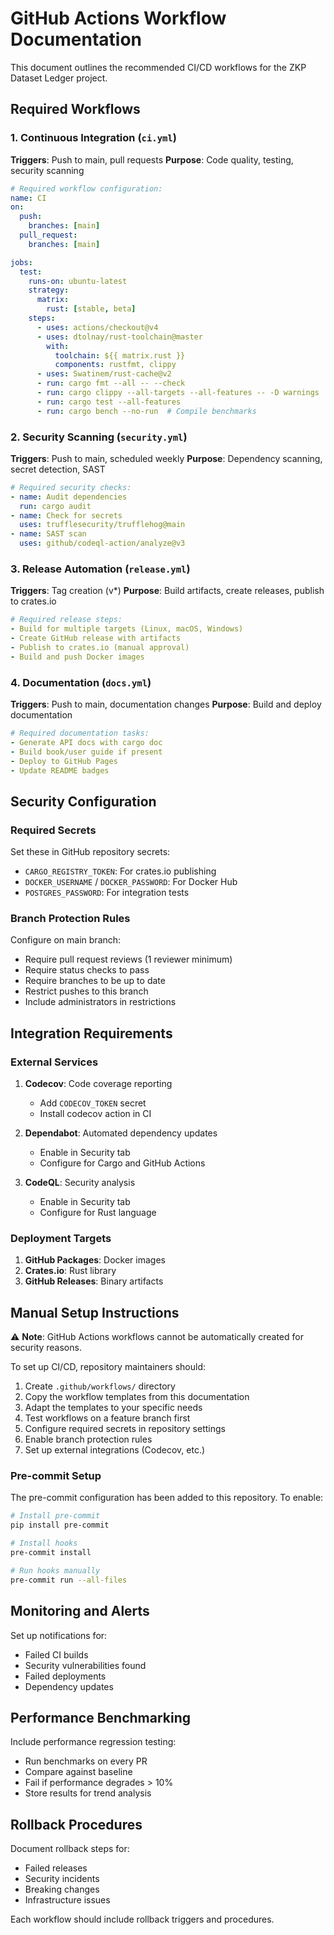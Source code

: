 # GitHub Actions Workflow Documentation

This document outlines the recommended CI/CD workflows for the ZKP Dataset Ledger project.

## Required Workflows

### 1. Continuous Integration (`ci.yml`)

**Triggers**: Push to main, pull requests
**Purpose**: Code quality, testing, security scanning

```yaml
# Required workflow configuration:
name: CI
on:
  push:
    branches: [main]
  pull_request:
    branches: [main]

jobs:
  test:
    runs-on: ubuntu-latest
    strategy:
      matrix:
        rust: [stable, beta]
    steps:
      - uses: actions/checkout@v4
      - uses: dtolnay/rust-toolchain@master
        with:
          toolchain: ${{ matrix.rust }}
          components: rustfmt, clippy
      - uses: Swatinem/rust-cache@v2
      - run: cargo fmt --all -- --check
      - run: cargo clippy --all-targets --all-features -- -D warnings
      - run: cargo test --all-features
      - run: cargo bench --no-run  # Compile benchmarks
```

### 2. Security Scanning (`security.yml`)

**Triggers**: Push to main, scheduled weekly
**Purpose**: Dependency scanning, secret detection, SAST

```yaml
# Required security checks:
- name: Audit dependencies
  run: cargo audit
- name: Check for secrets
  uses: trufflesecurity/trufflehog@main
- name: SAST scan
  uses: github/codeql-action/analyze@v3
```

### 3. Release Automation (`release.yml`)

**Triggers**: Tag creation (v*)
**Purpose**: Build artifacts, create releases, publish to crates.io

```yaml
# Required release steps:
- Build for multiple targets (Linux, macOS, Windows)
- Create GitHub release with artifacts
- Publish to crates.io (manual approval)
- Build and push Docker images
```

### 4. Documentation (`docs.yml`)

**Triggers**: Push to main, documentation changes
**Purpose**: Build and deploy documentation

```yaml
# Required documentation tasks:
- Generate API docs with cargo doc
- Build book/user guide if present
- Deploy to GitHub Pages
- Update README badges
```

## Security Configuration

### Required Secrets

Set these in GitHub repository secrets:

- `CARGO_REGISTRY_TOKEN`: For crates.io publishing
- `DOCKER_USERNAME` / `DOCKER_PASSWORD`: For Docker Hub
- `POSTGRES_PASSWORD`: For integration tests

### Branch Protection Rules

Configure on main branch:
- Require pull request reviews (1 reviewer minimum)
- Require status checks to pass
- Require branches to be up to date
- Restrict pushes to this branch
- Include administrators in restrictions

## Integration Requirements

### External Services

1. **Codecov**: Code coverage reporting
   - Add `CODECOV_TOKEN` secret
   - Install codecov action in CI

2. **Dependabot**: Automated dependency updates
   - Enable in Security tab
   - Configure for Cargo and GitHub Actions

3. **CodeQL**: Security analysis
   - Enable in Security tab
   - Configure for Rust language

### Deployment Targets

1. **GitHub Packages**: Docker images
2. **Crates.io**: Rust library
3. **GitHub Releases**: Binary artifacts

## Manual Setup Instructions

⚠️ **Note**: GitHub Actions workflows cannot be automatically created for security reasons.

To set up CI/CD, repository maintainers should:

1. Create `.github/workflows/` directory
2. Copy the workflow templates from this documentation
3. Adapt the templates to your specific needs
4. Test workflows on a feature branch first
5. Configure required secrets in repository settings
6. Enable branch protection rules
7. Set up external integrations (Codecov, etc.)

### Pre-commit Setup

The pre-commit configuration has been added to this repository. To enable:

```bash
# Install pre-commit
pip install pre-commit

# Install hooks
pre-commit install

# Run hooks manually
pre-commit run --all-files
```

## Monitoring and Alerts

Set up notifications for:
- Failed CI builds
- Security vulnerabilities found
- Failed deployments
- Dependency updates

## Performance Benchmarking

Include performance regression testing:
- Run benchmarks on every PR
- Compare against baseline
- Fail if performance degrades > 10%
- Store results for trend analysis

## Rollback Procedures

Document rollback steps for:
- Failed releases
- Security incidents  
- Breaking changes
- Infrastructure issues

Each workflow should include rollback triggers and procedures.
